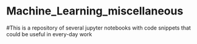 # Machine_Learning_miscellaneous
#This is a repository of several jupyter notebooks with code snippets that could be useful in every-day work
